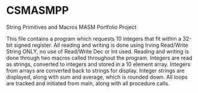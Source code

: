 # CSMASMPP
String Primitives and Macros MASM Portfolio Project


This file contains a program which requests 10 integers that fit within a 32-bit signed register. 
All reading and writing is done using Irving Read/Write String ONLY, no use of Read/Write Dec or Int used. 
Reading and writing is done through two macros called throughout the program. 
Integers are read as strings, converted to integers and stored in a 10 element array. 
Integers from arrays are converted back to strings for display. Integer strings are displayed, along with sum and average, which is rounded down. 
All loops are tracked and initiated from main, along with all procedure calls. 
